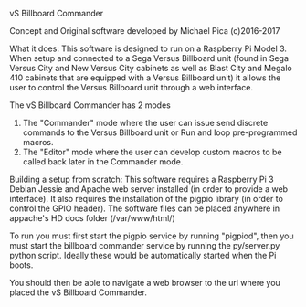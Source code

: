 vS Billboard Commander

Concept and Original software developed by Michael Pica (c)2016-2017

What it does:
This software is designed to run on a Raspberry Pi Model 3. When setup and connected to a Sega Versus Billboard unit (found in Sega Versus City and New Versus City cabinets as well as Blast City and Megalo 410 cabinets that are equipped with a Versus Billboard unit) it allows the user to control the Versus Billboard unit through a web interface.

The vS Billboard Commander has 2 modes
1. The "Commander" mode where the user can issue send discrete commands to the Versus Billboard unit or Run and loop pre-programmed macros.
2. The "Editor" mode where the user can develop custom macros to be called back later in the Commander mode.


Building a setup from scratch:
This software requires a Raspberry Pi 3 Debian Jessie and Apache web server installed (in order to provide a web interface). It also requires the installation of the pigpio library (in order to control the GPIO header).
The software files can be placed anywhere in appache's HD docs folder (/var/www/html/)

To run you must first start the pigpio service by running "pigpiod", then you must start the billboard commander service by running the py/server.py python script. Ideally these would be automatically started when the Pi boots.

You should then be able to navigate a web browser to the url where you placed the vS Billboard Commander.